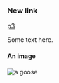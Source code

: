 ### New link
[p3](http://www.p3.dukesnuz.com)

Some text here.

#### An image

![a goose](http://dukesnuz.com/d/artgallery/images/gease_beach.jpg)

